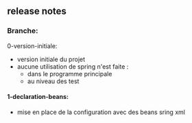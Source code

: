 ## release notes

### Branche:
0-version-initiale: 
  - version initiale du projet
  - aucune utilisation de spring n'est faite :
    - dans le programme principale
    - au niveau des test

#### 1-declaration-beans:
  - mise en place de la configuration avec des beans sring xml

